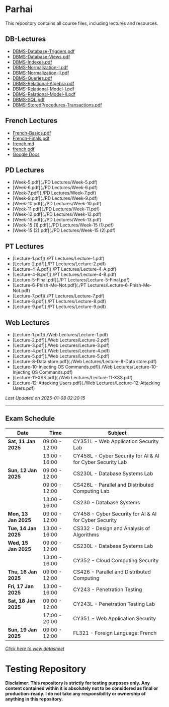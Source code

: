 # Parhai

This repository contains all course files, including lectures and resources.

## DB-Lectures

- [DBMS-Database-Triggers.pdf](./DB-Lectures/DBMS-Database-Triggers.pdf)
- [DBMS-Database-Views.pdf](./DB-Lectures/DBMS-Database-Views.pdf)
- [DBMS-Indexes.pdf](./DB-Lectures/DBMS-Indexes.pdf)
- [DBMS-Normalization-I.pdf](./DB-Lectures/DBMS-Normalization-I.pdf)
- [DBMS-Normalization-II.pdf](./DB-Lectures/DBMS-Normalization-II.pdf)
- [DBMS-Queries.pdf](./DB-Lectures/DBMS-Queries.pdf)
- [DBMS-Relational-Algebra.pdf](./DB-Lectures/DBMS-Relational-Algebra.pdf)
- [DBMS-Relational-Model-I.pdf](./DB-Lectures/DBMS-Relational-Model-I.pdf)
- [DBMS-Relational-Model-II.pdf](./DB-Lectures/DBMS-Relational-Model-II.pdf)
- [DBMS-SQL.pdf](./DB-Lectures/DBMS-SQL.pdf)
- [DBMS-StoredProcedures-Transactions.pdf](./DB-Lectures/DBMS-StoredProcedures-Transactions.pdf)

## French Lectures

- [French-Basics.pdf](./French/French-Basics.pdf)
- [French-Finals.pdf](./French/French-Finals.pdf)
- [french.md](./French/french.md)
- [french pdf](./French/french.pdf)
- [Google Docs](https://docs.google.com/document/d/e/2PACX-1vQn0x6ou6f0TS1WTq2hMZ0FvGLbl4FItek76YA5R0HCRyMj47A37f691UhXbJJ3dPAucRaQAOXz2UiL/pub)

## PD Lectures

- [Week-5.pdf](./PD Lectures/Week-5.pdf)
- [Week-6.pdf](./PD Lectures/Week-6.pdf)
- [Week-7.pdf](./PD Lectures/Week-7.pdf)
- [Week-9.pdf](./PD Lectures/Week-9.pdf)
- [Week-10.pdf](./PD Lectures/Week-10.pdf)
- [Week-11.pdf](./PD Lectures/Week-11.pdf)
- [Week-12.pdf](./PD Lectures/Week-12.pdf)
- [Week-13.pdf](./PD Lectures/Week-13.pdf)
- [Week-15 (1).pdf](./PD Lectures/Week-15 (1).pdf)
- [Week-15 (2).pdf](./PD Lectures/Week-15 (2).pdf)

## PT Lectures

- [Lecture-1.pdf](./PT Lectures/Lecture-1.pdf)
- [Lecture-2.pdf](./PT Lectures/Lecture-2.pdf)
- [Lecture-4-A.pdf](./PT Lectures/Lecture-4-A.pdf)
- [Lecture-4-B.pdf](./PT Lectures/Lecture-4-B.pdf)
- [Lecture-5-Final.pdf](./PT Lectures/Lecture-5-Final.pdf)
- [Lecture-6-Phish-Me-Not.pdf](./PT Lectures/Lecture-6-Phish-Me-Not.pdf)
- [Lecture-7.pdf](./PT Lectures/Lecture-7.pdf)
- [Lecture-8.pdf](./PT Lectures/Lecture-8.pdf)
- [Lecture-9.pdf](./PT Lectures/Lecture-9.pdf)

## Web Lectures

- [Lecture-1.pdf](./Web Lectures/Lecture-1.pdf)
- [Lecture-2.pdf](./Web Lectures/Lecture-2.pdf)
- [Lecture-3.pdf](./Web Lectures/Lecture-3.pdf)
- [Lecture-4.pdf](./Web Lectures/Lecture-4.pdf)
- [Lecture-5.pdf](./Web Lectures/Lecture-5.pdf)
- [Lecture-8-Data store.pdf](./Web Lectures/Lecture-8-Data store.pdf)
- [Lecture-10-Injecting OS Commands.pdf](./Web Lectures/Lecture-10-Injecting OS Commands.pdf)
- [Lecture-11-XSS.pdf](./Web Lectures/Lecture-11-XSS.pdf)
- [Lecture-12-Attacking Users.pdf](./Web Lectures/Lecture-12-Attacking Users.pdf)

_Last Updated on 2025-01-08 02:20:15_

---

## Exam Schedule

| **Date**             | **Time**      | **Subject**                                                |
| -------------------- | ------------- | ---------------------------------------------------------- |
| **Sat, 11 Jan 2025** | 09:00 - 12:00 | CY351L - Web Application Security Lab                      |
|                      | 13:00 - 16:00 | CY458L - Cyber Security for AI & AI for Cyber Security Lab |
| **Sun, 12 Jan 2025** | 09:00 - 12:00 | CS230L - Database Systems Lab                              |
|                      | 09:00 - 12:00 | CS426L - Parallel and Distributed Computing Lab            |
|                      | 13:00 - 16:00 | CS230 - Database Systems                                   |
| **Mon, 13 Jan 2025** | 09:00 - 12:00 | CY458 - Cyber Security for AI & AI for Cyber Security      |
| **Tue, 14 Jan 2025** | 13:00 - 16:00 | CS332 - Design and Analysis of Algorithms                  |
| **Wed, 15 Jan 2025** | 09:00 - 12:00 | CS230L - Database Systems Lab                              |
|                      | 13:00 - 16:00 | CY352 - Cloud Computing Security                           |
| **Thu, 16 Jan 2025** | 09:00 - 12:00 | CS426 - Parallel and Distributed Computing                 |
| **Fri, 17 Jan 2025** | 13:00 - 16:00 | CY243 - Penetration Testing                                |
| **Sat, 18 Jan 2025** | 09:00 - 12:00 | CY243L - Penetration Testing Lab                           |
|                      | 17:00 - 20:00 | CY351 - Web Application Security                           |
| **Sun, 19 Jan 2025** | 09:00 - 12:00 | FL321 - Foreign Language: French                           |

_[Click here to view datasheet](./date-sheet.jpg)_

# Testing Repository

**Disclaimer: This repository is strictly for testing purposes only. Any content contained within it is absolutely not to be considered as final or production-ready. I do not take any responsibility or ownership of anything in this repository.**


<p align="center">

  
</p>
